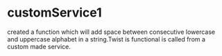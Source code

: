 # customService1
created a function which will add space between consecutive lowercase and uppercase alphabet in a string.Twist is functional is called from a custom made service. 
